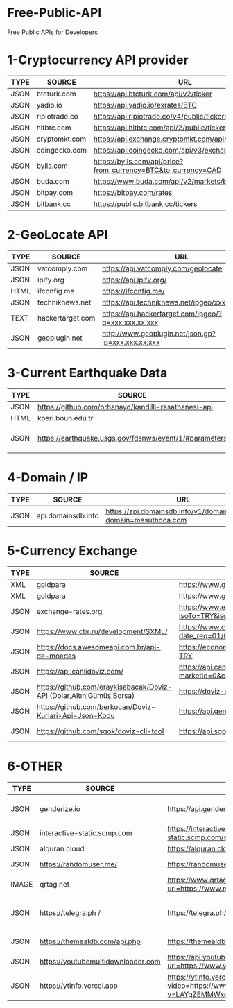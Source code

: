 # Free-Public-API
Free Public APIs for Developers


# 1-Cryptocurrency API provider

  | TYPE | SOURCE | URL | COMMENT | 
|------------------------------|------------|----------------|----------------|
JSON | btcturk.com | https://api.btcturk.com/api/v2/ticker | btcturk.com
JSON | yadio.io | https://api.yadio.io/exrates/BTC | yadio.io
JSON | ripiotrade.co | https://api.ripiotrade.co/v4/public/tickers | ripiotrade.co
JSON | hitbtc.com | https://api.hitbtc.com/api/2/public/ticker | hitbtc.com
JSON | cryptomkt.com| https://api.exchange.cryptomkt.com/api/3/public/ticker/ | cryptomkt.com
JSON | coingecko.com| https://api.coingecko.com/api/v3/exchanges/list | coingecko.com
JSON | bylls.com| https://bylls.com/api/price?from_currency=BTC&to_currency=CAD | bylls.com
JSON | buda.com| https://www.buda.com/api/v2/markets/btc-clp/ticker| buda.com
JSON | bitpay.com | https://bitpay.com/rates | bitpay.com
JSON | bitbank.cc | https://public.bitbank.cc/tickers | bitbank.cc


# 2-GeoLocate API

  | TYPE | SOURCE | URL | COMMENT | 
|------------------------------|------------|----------------|----------------|
JSON | vatcomply.com| https://api.vatcomply.com/geolocate | vatcomply.com
JSON | ipify.org | https://api.ipify.org/ |  Just IP
HTML | ifconfig.me | https://ifconfig.me/ | ifconfig.me
JSON | techniknews.net | https://api.techniknews.net/ipgeo/xxx.xx.xxx.xxx | techniknews.net
TEXT | hackertarget.com | https://api.hackertarget.com/ipgeo/?q=xxx.xxx.xx.xxx | hackertarget.com
JSON | geoplugin.net | http://www.geoplugin.net/json.gp?ip=xxx.xxx.xx.xxx | geoplugin.net

# 3-Current Earthquake Data

  | TYPE | SOURCE | URL | COMMENT | 
|------------------------------|------------|----------------|----------------|
JSON | https://github.com/orhanayd/kandilli-rasathanesi-api| https://api.orhanaydogdu.com.tr/deprem/ | Turkey
HTML | koeri.boun.edu.tr | http://www.koeri.boun.edu.tr/scripts/lst9.asp |  Turkey
JSON | https://earthquake.usgs.gov/fdsnws/event/1/#parameters| https://earthquake.usgs.gov/fdsnws/event/1/query?format=geojson&starttime=2023-01-27&endtime=2023-01-28 |  World


# 4-Domain / IP

  | TYPE | SOURCE | URL | COMMENT | 
|------------------------------|------------|----------------|----------------|
JSON | api.domainsdb.info |  https://api.domainsdb.info/v1/domains/search?domain=mesuthoca.com | api.domainsdb.info


# 5-Currency Exchange 

  | TYPE | SOURCE | URL | COMMENT | 
|------------------------------|------------|----------------|----------------|
XML | goldpara |  https://www.goldpara.com/xml/PiyasaKod26.xml | goldpara.com
XML | goldpara |  https://www.goldpara.com/xml/PiyasaKod3.xml | goldpara.com
JSON | exchange-rates.org |  https://www.exchange-rates.org/api/v2/rates/lookup?isoTo=TRY&isoFrom=USD&amount=1&pageCode=Home | exchange-rates.org
JSON | https://www.cbr.ru/development/SXML/ |  https://www.cbr.ru/scripts/XML_daily.asp?date_req=01/01/2024| cbr.ru
JSON | https://docs.awesomeapi.com.br/api-de-moedas |  https://economia.awesomeapi.com.br/json/last/USD-TRY | economia.awesomeapi.com.br
JSON | https://api.canlidoviz.com/ |  https://api.canlidoviz.com/items/current?marketId=0&code=USD&code=TRY | canlidoviz.com
JSON | https://github.com/eraykisabacak/Doviz-API (Dolar,Altın,Gümüş,Borsa) |  https://doviz-api.onrender.com/api-docs | https://currency-and-crypto.vercel.app/ 
JSON | https://github.com/berkocan/Doviz-Kurlari-Api-Json-Kodu |  https://api.genelpara.com/embed/para-birimleri.json | https://genelpara.com
JSON | https://github.com/sgok/doviz-cli-tool |  https://api.sgok.dev/doviz/api.json | Dolar , Euro , Gram Altın , Bitcoin

# 6-OTHER

  | TYPE | SOURCE | URL | COMMENT | 
|------------------------------|------------|----------------|----------------|
JSON | genderize.io |  https://api.genderize.io/?name=eren | Name Gender Detect
JSON | interactive-static.scmp.com | https://interactive-static.scmp.com/sheet/wuhan/viruscases.json | Coronavirus
JSON | alquran.cloud |  https://alquran.cloud/api | Quran API
JSON | https://randomuser.me/ |  https://randomuser.me/api | Random User
IMAGE | qrtag.net |  https://www.qrtag.net/api/qr_12.svg?url=https://www.mesuthoca.com | Url to QR code
JSON |  https://telegra.ph / | https://telegra.ph/api | Free Telegram Note Share Api
JSON |  https://themealdb.com/api.php | https://themealdb.com/api.php | Free Recipe API
JSON | https://youtubemultidownloader.com | https://api.youtubemultidownloader.com/video?url=https://www.youtube.com/watch?v=LAYgZEMMWxo | Youtube Downloader
JSON | https://ytinfo.vercel.app| https://ytinfo.vercel.app/get?video=https://www.youtube.com/watch?v=LAYgZEMMWxo&list=RDLAYgZEMMWxo&start_radio=1 | Youtube Downloader
